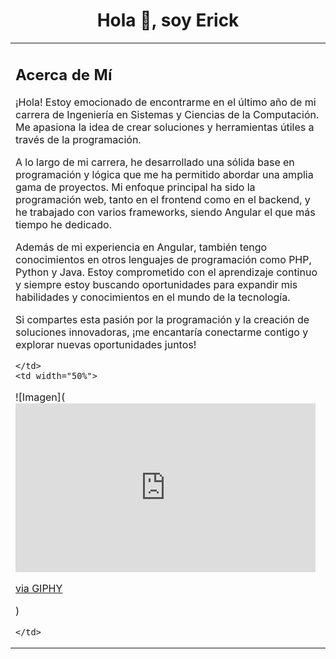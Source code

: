 <h1 align="center">Hola 👋, soy Erick</h1>
<table>
  <tr>
    <td width="50%">
      
## Acerca de Mí

¡Hola! Estoy emocionado de encontrarme en el último año de mi carrera de Ingeniería en Sistemas y Ciencias de la Computación. Me apasiona la idea de crear soluciones y herramientas útiles a través de la programación.

A lo largo de mi carrera, he desarrollado una sólida base en programación y lógica que me ha permitido abordar una amplia gama de proyectos. Mi enfoque principal ha sido la programación web, tanto en el frontend como en el backend, y he trabajado con varios frameworks, siendo Angular el que más tiempo he dedicado.

Además de mi experiencia en Angular, también tengo conocimientos en otros lenguajes de programación como PHP, Python y Java. Estoy comprometido con el aprendizaje continuo y siempre estoy buscando oportunidades para expandir mis habilidades y conocimientos en el mundo de la tecnología.

Si compartes esta pasión por la programación y la creación de soluciones innovadoras, ¡me encantaría conectarme contigo y explorar nuevas oportunidades juntos!

    </td>
    <td width="50%">
      
![Imagen](<iframe src="https://giphy.com/embed/gDPxwdP6SKFnsWDJ2u" width="480" height="270" frameBorder="0" class="giphy-embed" allowFullScreen></iframe><p><a href="https://giphy.com/gifs/typography-bug-feature-gDPxwdP6SKFnsWDJ2u">via GIPHY</a></p>)

    </td>
  </tr>
</table>


